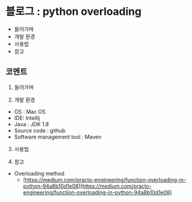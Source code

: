 # 블로그 : python overloading
* 들어가며
* 개발 환경
* 사용법
* 참고

**코멘트**
-

1. 들어가며

2. 개발 환경

* OS : Mac OS
* IDE: Intellij
* Java : JDK 1.8
* Source code : github
* Software management tool : Maven

3. 사용법

4. 참고

* Overloading method
	* [https://medium.com/practo-engineering/function-overloading-in-python-94a8b10d1e08](https://medium.com/practo-engineering/function-overloading-in-python-94a8b10d1e08)